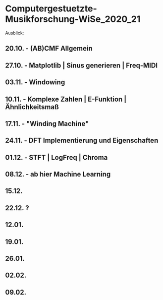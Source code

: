 # Computergestuetzte-Musikforschung-WiSe_2020_21

Ausblick:

## 20.10. - (AB)CMF Allgemein

## 27.10. - Matplotlib | Sinus generieren | Freq-MIDI

## 03.11. - Windowing

## 10.11. - Komplexe Zahlen | E-Funktion | Ähnlichkeitsmaß

## 17.11. - "Winding Machine"

## 24.11. - DFT Implementierung und Eigenschaften

## 01.12. - STFT | LogFreq | Chroma

## 08.12. - ab hier Machine Learning

## 15.12.

## 22.12. ?

## 12.01.

## 19.01.

## 26.01.

## 02.02.

## 09.02.